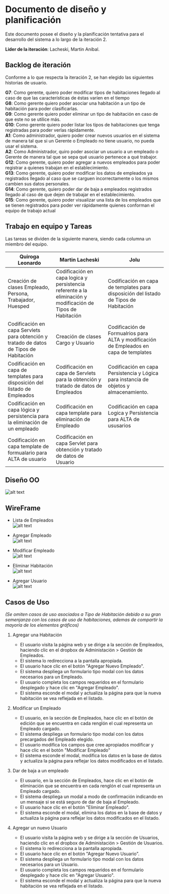 # Documento de diseño y planificación 
Este documento posee el diseño y la planificación tentativa para el desarrollo del sistema a lo largo de la iteración 2.

**Lider de la iteración**: Lacheski, Martin Anibal.

## Backlog de iteración
Conforme a lo que respecta la iteración 2, se han elegido las siguientes historias de usuario.

**G7**: Como gerente, quiero poder modificar tipos de habitaciones llegado al caso de que las características de éstas varíen en el tiempo <br> 
**G8**: Como gerente quiero poder asociar una habitación a un tipo de habitación para poder clasificarlas. <br>
**G9**: Como gerente quiero poder eliminar un tipo de habitación en caso de que este no se utilice más.  <br>
**G10**: Como gerente quiero poder listar los tipos de habitaciones que tenga registradas para poder verlas rápidamente.<br>
**A1**: Como administrador, quiero poder crear nuevos usuarios en el sistema de manera tal que si un Gerente o Empleado no tiene usuario, no pueda usar el sistema. <br>
**A2**: Como Administrador, quiro poder asociar un usuario a un empleado o Gerente de manera tal que se sepa qué usuario pertenece a qué trabajor.<br>
**G12**: Como gerente, quiero poder agregar a nuevos empleados para poder registrar a quienes trabajan en el establecimiento.<br>
**G13**: Como gerente, quiero poder modificar los datos de empleados ya registrados llegado al caso que se carguen incorrectamente o los mismos cambien sus datos personales.<br>
**G14**: Como gerente, quiero poder dar de baja a empleados registrados llegado al caso de que dejen de trabajar en el establecimiento.<br>
**G15**: Como gerente, quiero poder visualizar una lista de los empleados que se tienen registrados para poder ver rápidamente quienes conforman el equipo de trabajo actual<br>


## Trabajo en equipo y Tareas
Las tareas se dividen de la siguiente manera, siendo cada columna un miembro del equipo.

| Quiroga Leonardo | Martin Lacheski | Jolu |
| ----- | ------ |------ |
| Creación de clases Empleado, Persona, Trabajador, Huesped | Codificación en capa logica y persistencia referente a la eliminación y modificación de Tipos de Habitación | Codificación en capa de templates para disposición del listado de Tipos de Habitación |
| Codificación en capa Servlets para obtención y tratado de datos de Tipos de Habitación | Creación de clases Cargo y Usuario | Codificación de Formualrios para ALTA y modificación de Empleados en capa de templates |
| Codificación en capa de templates para disposición del listado de Empleados | Codificación en capa de Servlets para la obtención y tratado de datos de Empleados | Codificación en capa Persistencia y Lógica para instancia de objetos y almacenamiento. 
| Codificación en capa lógica y persistencia para la eliminación de un empleado | Codificación en capa template para eliminación de Empleado | Codificación en capa Logica y Persistencia para ALTA de ususarios 
| Codificación en capa template de formualario para ALTA de usuario | Codificación en capa Servlet para obtención y tratado de datos de Usuario


## Diseño OO

![alt text](../../img/modelo_clases_it_2.png)


## WireFrame

- Lista de Empleados <br>
![alt text](../../img/img_aux_list_emp.png)

- Agregar Empleado <br>
![alt text](../../img/img_aux_add_emp.png)

- Modificar Empleado <br>
![alt text](../../img/img_aux_edit_emp.png)

- Eliminar Habitación <br>
![alt text](../../img/img_aux_delete_emp.png)

- Agregar Usuario <br>
![alt text](../../img/img_aux_add_user.png)


## Casos de Uso
*(Se omiten casos de uso asociados a Tipo de Habitación debido a su gran semenjanza con los casos de uso de habitaciones, ademas de compartir la mayoría de los elementos gráficos)*

1. Agregar una Habitación
    - El usuario visita la página web y se dirige a la sección de Empleados, haciendo clic en el dropbox de Administación > Gestión de Empleados.
    - El sistema lo redirecciona a la pantalla apropiada.
    - El usuario hace clic en el botón "Agregar Nuevo Empleado". 
    - El sistema despliega un formulario tipo modal con los datos necesarios para un Empleado.
    - El usuario completa los campos requeridos en el formulario desplegado y hace clic en "Agregar Empleado".
    - El sistema esconde el modal y actualiza la página para que la nueva habitación se vea reflejada en el listado.

2. Modificar un Empleado
    - El usuario, en la sección de Empleados, hace clic en el botón de edición que se encuentra en cada renglón el cual representa un Empleado cargado.
    - El sistema despliega un formulario tipo modal con los datos precargados del Empleado elegido.
    - El usuario modifica los campos que cree apropiados modificar y hace clic en el botón "Modificar Empleado"
    - El sistema esconde el modal, modifica los datos en la base de datos y actualiza la página para reflejar los datos modificados en el listado.

3. Dar de baja a un empleado
    - El usuario, en la sección de Empleados, hace clic en el botón de eliminación que se encuentra en cada renglón el cual representa un Empleado cargado.
    - El sistema despliega un modal a modo de confirmación indicando en un mensaje si se está seguro de dar de baja al Empleado.
    - El usuario hace clic en el botón "Eliminar Empleado". 
    - El sistema esconde el modal, elimina los datos en la base de datos y actualiza la página para reflejar los datos modificados en el listado.

4. Agregar un nuevo Usuario
     - El usuario visita la página web y se dirige a la sección de Usuarios, haciendo clic en el dropbox de Administación > Gestión de Usuarios.
    - El sistema lo redirecciona a la pantalla apropiada.
    - El usuario hace clic en el botón "Agregar Nuevo Usuario". 
    - El sistema despliega un formulario tipo modal con los datos necesarios para un Usuario.
    - El usuario completa los campos requeridos en el formulario desplegado y hace clic en "Agregar Usuario".
    - El sistema esconde el modal y actualiza la página para que la nueva habitación se vea reflejada en el listado.
